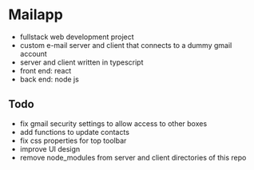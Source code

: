# Mailapp
- fullstack web development project
- custom e-mail server and client that connects to a dummy gmail account
- server and client written in typescript
- front end: react
- back end: node js

## Todo
- fix gmail security settings to allow access to other boxes
- add functions to update contacts
- fix css properties for top toolbar
- improve UI design
- remove node_modules from server and client directories of this repo
